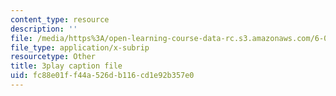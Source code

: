 ```yaml
---
content_type: resource
description: ''
file: /media/https%3A/open-learning-course-data-rc.s3.amazonaws.com/6-004-computation-structures-spring-2017/fc88e01ff44a526db116cd1e92b357e0_R6EzJKevAE8.vtt
file_type: application/x-subrip
resourcetype: Other
title: 3play caption file
uid: fc88e01f-f44a-526d-b116-cd1e92b357e0
---
```


